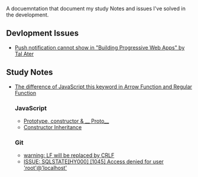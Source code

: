 A docuemntation that document my study Notes and issues I've solved in the development.

## Devlopment Issues

* [Push notification cannot show in "Building Progressive Web Apps" by Tal Ater](/docs/pwa.md)


## Study Notes

* [The difference of JavaScript this keyword in Arrow Function and Regular Function](/docs/this.md)

  ### JavaScript
  * [Prototype, constructor & __ Proto__ ](/docs/js_proto.md)
  * [Constructor Inheritance](/docs/constructor_inheritance.md)

  ### Git
  * [warning: LF will be replaced by CRLF](/docs/lf-crlf.md)
  * [ISSUE: SQLSTATE[HY000] [1045] Access denied for user 'root'@'localhost'](/docs/laravel_issue1.md)
